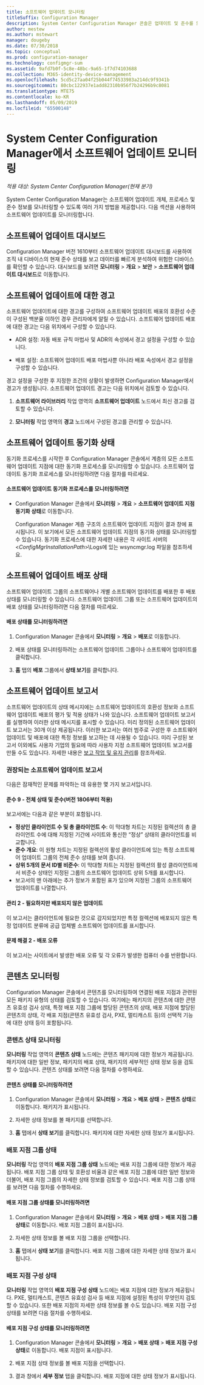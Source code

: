 ```yaml
---
title: 소프트웨어 업데이트 모니터링
titleSuffix: Configuration Manager
description: System Center Configuration Manager 콘솔은 업데이트 및 준수를 모니터링하기 위해 경고 및 상태를 제공합니다.
author: mestew
ms.author: mstewart
manager: dougeby
ms.date: 07/30/2018
ms.topic: conceptual
ms.prod: configuration-manager
ms.technology: configmgr-sum
ms.assetid: 9afd7b0f-5c8e-48bc-9a65-1f7d74103688
ms.collection: M365-identity-device-management
ms.openlocfilehash: 5cd5c27aa04f25b044f74533983a214dc9f9341b
ms.sourcegitcommit: 80cbc122937e1add82310b956f7b24296b9c8081
ms.translationtype: MTE75
ms.contentlocale: ko-KR
ms.lasthandoff: 05/09/2019
ms.locfileid: "65500148"
---
```

# <a name="monitor-software-updates-in-system-center-configuration-manager"></a>System Center Configuration Manager에서 소프트웨어 업데이트 모니터링

*적용 대상: System Center Configuration Manager(현재 분기)*

System Center Configuration Manager는 소프트웨어 업데이트 개체, 프로세스 및 준수 정보를 모니터링할 수 있도록 여러 가지 방법을 제공합니다. 다음 섹션을 사용하여 소프트웨어 업데이트를 모니터링합니다.

## <a name="software-updates-dashboard"></a>소프트웨어 업데이트 대시보드
Configuration Manager 버전 1610부터 소프트웨어 업데이트 대시보드를 사용하여 조직 내 디바이스의 현재 준수 상태를 보고 데이터를 빠르게 분석하여 위험한 디바이스를 확인할 수 있습니다. 대시보드를 보려면 **모니터링** > **개요** > **보안** > **소프트웨어 업데이트 대시보드**로 이동합니다.   

##  <a name="BKMK_SUAlerts"></a> 소프트웨어 업데이트에 대한 경고  
 소프트웨어 업데이트에 대한 경고를 구성하여 소프트웨어 업데이트 배포의 호환성 수준이 구성된 백분율 이하인 경우 관리자에게 알릴 수 있습니다. 소프트웨어 업데이트 배포에 대한 경고는 다음 위치에서 구성할 수 있습니다.  

-   ADR 설정: 자동 배포 규칙 마법사 및 ADR의 속성에서 경고 설정을 구성할 수 있습니다.  

-   배포 설정: 소프트웨어 업데이트 배포 마법사뿐 아니라 배포 속성에서 경고 설정을 구성할 수 있습니다.  

경고 설정을 구성한 후 지정한 조건의 상황이 발생하면 Configuration Manager에서 경고가 생성됩니다. 소프트웨어 업데이트 경고는 다음 위치에서 검토할 수 있습니다.  

1.  **소프트웨어 라이브러리** 작업 영역의 **소프트웨어 업데이트** 노드에서 최신 경고를 검토할 수 있습니다.  

2.  **모니터링** 작업 영역의 **경고** 노드에서 구성된 경고를 관리할 수 있습니다.  

##  <a name="BKMK_SUSyncStatus"></a> 소프트웨어 업데이트 동기화 상태  
 동기화 프로세스를 시작한 후 Configuration Manager 콘솔에서 계층의 모든 소프트웨어 업데이트 지점에 대한 동기화 프로세스를 모니터링할 수 있습니다. 소프트웨어 업데이트 동기화 프로세스를 모니터링하려면 다음 절차를 따르세요.  

#### <a name="to-monitor-the-software-updates-synchronization-process"></a>소프트웨어 업데이트 동기화 프로세스를 모니터링하려면  

- Configuration Manager 콘솔에서 **모니터링** > **개요** > **소프트웨어 업데이트 지점 동기화 상태**로 이동합니다.  

    Configuration Manager 계층 구조의 소프트웨어 업데이트 지점이 결과 창에 표시됩니다. 이 보기에서 모든 소프트웨어 업데이트 지점의 동기화 상태를 모니터링할 수 있습니다. 동기화 프로세스에 대한 자세한 내용은 각 사이트 서버의 <*ConfigMgrInstallationPath*>\Logs에 있는 wsyncmgr.log 파일을 참조하세요.  

##  <a name="BKMK_SUDeployStatus"></a> 소프트웨어 업데이트 배포 상태  
 소프트웨어 업데이트 그룹의 소프트웨어나 개별 소프트웨어 업데이트를 배포한 후 배포 상태를 모니터링할 수 있습니다. 소프트웨어 업데이트 그룹 또는 소프트웨어 업데이트의 배포 상태를 모니터링하려면 다음 절차를 따르세요.  

#### <a name="to-monitor-deployment-status"></a>배포 상태를 모니터링하려면  

1.  Configuration Manager 콘솔에서 **모니터링** > **개요** > **배포**로 이동합니다.  

2.  배포 상태를 모니터링하려는 소프트웨어 업데이트 그룹이나 소프트웨어 업데이트를 클릭합니다.  

3.  **홈** 탭의 **배포** 그룹에서 **상태 보기**를 클릭합니다.  

##  <a name="BKMK_SUReports"></a> 소프트웨어 업데이트 보고서  
 소프트웨어 업데이트의 상태 메시지에는 소프트웨어 업데이트의 호환성 정보와 소프트웨어 업데이트 배포의 평가 및 적용 상태가 나와 있습니다. 소프트웨어 업데이트 보고서를 실행하여 이러한 상태 메시지를 표시할 수 있습니다. 미리 정의된 소프트웨어 업데이트 보고서는 30개 이상 제공됩니다. 이러한 보고서는 여러 범주로 구성한 후 소프트웨어 업데이트 및 배포에 대한 특정 정보를 보고하는 데 사용될 수 있습니다. 미리 구성된 보고서 이외에도 사용자 기업의 필요에 따라 사용자 지정 소프트웨어 업데이트 보고서를 만들 수도 있습니다. 자세한 내용은 [보고 작업 및 유지 관리](../../core/servers/manage/operations-and-maintenance-for-reporting.md)를 참조하세요.  

### <a name="recommended-software-updates-reports"></a>권장되는 소프트웨어 업데이트 보고서
다음은 잠재적인 문제를 파악하는 데 유용한 몇 가지 보고서입니다. 

#### <a name="compliance-9---overall-health-and-compliance-starting-in-version-1806"></a>준수 9 - 전체 상태 및 준수(버전 1806부터 적용)
보고서에는 다음과 같은 부분이 포함됩니다.

- **정상인 클라이언트 수 및 총 클라이언트 수**: 이 막대형 차트는 지정된 컬렉션의 총 클라이언트 수에 대해 지정된 기간에 사이트와 통신한 “정상” 상태의 클라이언트를 비교합니다.
- **준수 개요**: 이 원형 차트는 지정된 컬렉션의 활성 클라이언트에 있는 특정 소프트웨어 업데이트 그룹의 전체 준수 상태를 보여 줍니다.
- **상위 5개의 문서 ID별 비준수**: 이 막대형 차트는 지정된 컬렉션의 활성 클라이언트에서 비준수 상태인 지정된 그룹의 소프트웨어 업데이트 상위 5개를 표시합니다.
- 보고서의 맨 아래에는 추가 정보가 포함된 표가 있으며 지정된 그룹의 소프트웨어 업데이트를 나열합니다.

#### <a name="management-2---updates-required-but-not-deployed"></a>관리 2 - 필요하지만 배포되지 않은 업데이트

이 보고서는 클라이언트에 필요한 것으로 감지되었지만 특정 컬렉션에 배포되지 않은 특정 업데이트 분류에 공급 업체별 소프트웨어 업데이트를 표시합니다. 

#### <a name="troubleshooting-2---deployment-errors"></a>문제 해결 2 - 배포 오류

이 보고서는 사이트에서 발생한 배포 오류 및 각 오류가 발생한 컴퓨터 수를 반환합니다. 


##  <a name="BKMK_MonitorContent"></a> 콘텐츠 모니터링  
 Configuration Manager 콘솔에서 콘텐츠를 모니터링하여 연결된 배포 지점과 관련된 모든 패키지 유형의 상태를 검토할 수 있습니다. 여기에는 패키지의 콘텐츠에 대한 콘텐츠 유효성 검사 상태, 특정 배포 지점 그룹에 할당된 콘텐츠의 상태, 배포 지점에 할당된 콘텐츠의 상태, 각 배포 지점(콘텐츠 유효성 검사, PXE, 멀티캐스트 등)의 선택적 기능에 대한 상태 등이 포함됩니다.  

###  <a name="BKMK_ContentStatus"></a> 콘텐츠 상태 모니터링  
 **모니터링** 작업 영역의 **콘텐츠 상태** 노드에는 콘텐츠 패키지에 대한 정보가 제공됩니다. 패키지에 대한 일반 정보, 패키지의 배포 상태, 패키지의 세부적인 상태 정보 등을 검토할 수 있습니다. 콘텐츠 상태를 보려면 다음 절차를 수행하세요.  

#### <a name="to-monitor-content-status"></a>콘텐츠 상태를 모니터링하려면  

1.  Configuration Manager 콘솔에서 **모니터링** > **개요** > **배포 상태** > **콘텐츠 상태**로 이동합니다. 패키지가 표시됩니다.  

2.  자세한 상태 정보를 볼 패키지를 선택합니다.  

3.  **홈** 탭에서 **상태 보기**를 클릭합니다. 패키지에 대한 자세한 상태 정보가 표시됩니다.  

###  <a name="BKMK_DPGroupStatus"></a> 배포 지점 그룹 상태  
 **모니터링** 작업 영역의 **배포 지점 그룹 상태** 노드에는 배포 지점 그룹에 대한 정보가 제공됩니다. 배포 지점 그룹 상태 및 호환성 비율과 같은 배포 지점 그룹에 대한 일반 정보와 더불어, 배포 지점 그룹의 자세한 상태 정보를 검토할 수 있습니다. 배포 지점 그룹 상태를 보려면 다음 절차를 수행하세요.  

#### <a name="to-monitor-distribution-point-group-status"></a>배포 지점 그룹 상태를 모니터링하려면  

1.  Configuration Manager 콘솔에서 **모니터링** > **개요** > **배포 상태** > **배포 지점 그룹 상태**로 이동합니다. 배포 지점 그룹이 표시됩니다.  

2.  자세한 상태 정보를 볼 배포 지점 그룹을 선택합니다.  

3.  **홈** 탭에서 **상태 보기**를 클릭합니다. 배포 지점 그룹에 대한 자세한 상태 정보가 표시됩니다.  

###  <a name="BKMK_DPConfigStatus"></a> 배포 지점 구성 상태  
 **모니터링** 작업 영역의 **배포 지점 구성 상태** 노드에는 배포 지점에 대한 정보가 제공됩니다. PXE, 멀티캐스트, 콘텐츠 유효성 검사 등 배포 지점에 설정된 특성이 무엇인지 검토할 수 있습니다. 또한 배포 지점의 자세한 상태 정보를 볼 수도 있습니다. 배포 지점 구성 상태를 보려면 다음 절차를 수행하세요.  

#### <a name="to-monitor-distribution-point-configuration-status"></a>배포 지점 구성 상태를 모니터링하려면  

1.  Configuration Manager 콘솔에서 **모니터링** > **개요** > **배포 상태** > **배포 지점 구성 상태**로 이동합니다. 배포 지점이 표시됩니다.  

2.  배포 지점 상태 정보를 볼 배포 지점을 선택합니다.  

3.  결과 창에서 **세부 정보** 탭을 클릭합니다. 배포 지점에 대한 상태 정보가 표시됩니다.  

